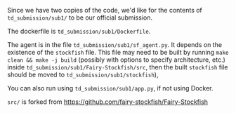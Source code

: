 Since we have two copies of the code, we'd like for the contents of `td_submission/sub1/` to be our official submission.

The dockerfile is `td_submission/sub1/Dockerfile`.

The agent is in the file `td_submission/sub1/sf_agent.py`. It depends on the existence of the `stockfish` file.
This file may need to be built by running `make clean && make -j build` (possibly with options to specify architecture, etc.) 
inside `td_submission/sub1/Fairy-Stockfish/src`, then the built `stockfish` file should be moved to `td_submission/sub1/stockfish`), 

You can also run using `td_submission/sub1/app.py`, if not using Docker.

`src/` is forked from <https://github.com/fairy-stockfish/Fairy-Stockfish>
